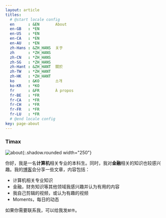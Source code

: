 ```yaml
---
layout: article
titles:
  # @start locale config
  en      : &EN       About
  en-GB   : *EN
  en-US   : *EN
  en-CA   : *EN
  en-AU   : *EN
  zh-Hans : &ZH_HANS  关于
  zh      : *ZH_HANS
  zh-CN   : *ZH_HANS
  zh-SG   : *ZH_HANS
  zh-Hant : &ZH_HANT  關於
  zh-TW   : *ZH_HANT
  zh-HK   : *ZH_HANT
  ko      : &KO       소개
  ko-KR   : *KO
  fr      : &FR       À propos
  fr-BE   : *FR
  fr-CA   : *FR
  fr-CH   : *FR
  fr-FR   : *FR
  fr-LU   : *FR
  # @end locale config
key: page-about
---
```








### Timax

![about](https://raw.githubusercontent.com/TimaxThu/timaxthu.github.io/master/pictures/about.jpg){:.shadow.rounded width="250"}

你好，我是一名**计算机**相关专业的本科生。同时，我对**金融**相关的知识也较感兴趣。我的[博客](https://timaxthu.github.io/)会分享一些文章，内容包括：

* 计算机相关专业知识
* 金融，财务知识等其他领域我感兴趣并认为有用的内容
* 我自己剪辑的视频，或认为有趣的视频
* Moments，每日的动态





如果你需要联系我，可以给我发`邮件`。
